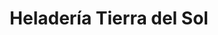 ---
title: "Heladería Tierra del Sol"
url: /san-pedro-de-atacama/heladeria-tierra-del-sol/
shop: confitería
---